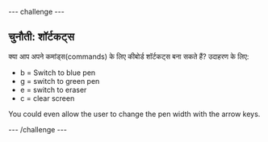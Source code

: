 \--- challenge \---

## चुनौती: शॉर्टकट्स

क्या आप अपने कमांड्स(commands) के लिए कीबोर्ड शॉर्टकट्स बना सकते हैं? उदाहरण के लिए:

+ b = Switch to blue pen
+ g = switch to green pen
+ e = switch to eraser
+ c = clear screen

You could even allow the user to change the pen width with the arrow keys.

\--- /challenge \---